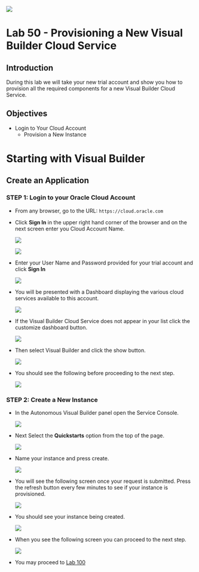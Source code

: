 ![](images/Picture-Title.png)

# Lab 50 - Provisioning a New Visual Builder Cloud Service

## Introduction

During this lab we will take your new trial account and show you how to provision all the required components for a new   Visual Builder Cloud Service.

## Objectives

- Login to Your Cloud Account
  - Provision a New Instance

# Starting with Visual Builder 

## Create an Application

### **STEP 1**: Login to your Oracle Cloud Account

- From any browser, go to the URL:
  `https://cloud.oracle.com`

- Click **Sign In** in the upper right hand corner of the browser and on the next screen enter you Cloud Account Name.

  ![](images/100/signIn.png)

  ![](images/100/signIn2.png)

- Enter your User Name and Password provided for your trial account and click **Sign In**

  ![](images/100/idcs_login.png)


- You will be presented with a Dashboard displaying the various cloud services available to this account.

  ![](images/100/cloud_dash.png)

- If the Visual Builder Cloud Service does not appear in your list click the customize dashboard button.

  ![](images/100/custom_dash.png)

- Then select Visual Builder and click the show button.

  ![](images/100/show_dash_vb.png)

- You should see the following before proceeding to the next step.

  ![](images/100/LabGuide100-80c36c4c.png)

### **STEP 2**: Create a New Instance

- In the Autonomous Visual Builder panel open the Service Console.

  ![](images/100/LabGuide50-6196f9d1.png)

- Next Select the **Quickstarts** option from the top of the page.

  ![](images/100/LabGuide50-11580389.png)

- Name your instance and press create.

  ![](images/100/LabGuide100-a793d2af.png)


- You will see the following screen once your request is submitted. Press the refresh button every few minutes to see if your instance is provisioned.

  ![](images/100/LabGuide100-fcc49616.png)

- You should see your instance being created.

  ![](images/100/LabGuide100-8ef678e1.png)

- When you see the following screen you can proceed to the next step.

  ![](images/100/LabGuide100-9f6f488d.png)

- You may proceed to [Lab 100](LabGuide100.md)
